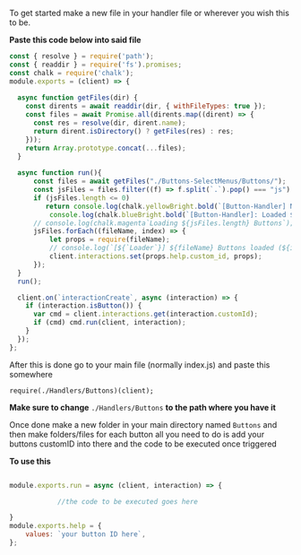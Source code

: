 To get started make a new file in your handler file or wherever you wish this to be.

**Paste this code below into said file**

```js
const { resolve } = require('path');
const { readdir } = require('fs').promises;
const chalk = require('chalk');
module.exports = (client) => {
  
  async function getFiles(dir) {
    const dirents = await readdir(dir, { withFileTypes: true });
    const files = await Promise.all(dirents.map((dirent) => {
      const res = resolve(dir, dirent.name);
      return dirent.isDirectory() ? getFiles(res) : res;
    }));
    return Array.prototype.concat(...files);
  }
  
  async function run(){
      const files = await getFiles("./Buttons-SelectMenus/Buttons/");
      const jsFiles = files.filter((f) => f.split(`.`).pop() === "js")
      if (jsFiles.length <= 0)
         return console.log(chalk.yellowBright.bold(`[Button-Handler] No loadable Buttons detected`));
          console.log(chalk.blueBright.bold(`[Button-Handler]: Loaded ${jsFiles.length} Buttons`))
      // console.log(chalk.magenta`Loading ${jsFiles.length} Buttons`);
      jsFiles.forEach((fileName, index) => {
          let props = require(fileName);
          // console.log(`[${`Loader`}] ${fileName} Buttons loaded (${index + 1})`);
          client.interactions.set(props.help.custom_id, props);
      });
  }
  run();

  client.on(`interactionCreate`, async (interaction) => {
    if (interaction.isButton()) {
      var cmd = client.interactions.get(interaction.customId);
      if (cmd) cmd.run(client, interaction);
    }
  });
};
```

After this is done go to your main file (normally index.js) and paste this somewhere

`require(./Handlers/Buttons)(client);`

**Make sure to change** `./Handlers/Buttons` **to the path where you have it**


Once done make a new folder in your main directory named `Buttons` and then make folders/files for each button
all you need to do is add your buttons customID into there and the code to be executed once triggered

**To use this**

```js

module.exports.run = async (client, interaction) => {

            //the code to be executed goes here

}
module.exports.help = {
    values: `your button ID here`,
};
```
